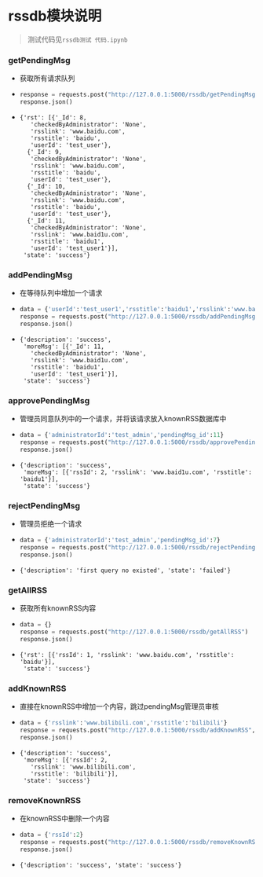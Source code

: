 # rssdb模块说明

> 测试代码见`rssdb测试 代码.ipynb`

### getPendingMsg

- 获取所有请求队列

- ```python
  response = requests.post("http://127.0.0.1:5000/rssdb/getPendingMsg")
  response.json()
  ```
  
- ```
  {'rst': [{'_Id': 8,
     'checkedByAdministrator': 'None',
     'rsslink': 'www.baidu.com',
     'rsstitle': 'baidu',
     'userId': 'test_user'},
    {'_Id': 9,
     'checkedByAdministrator': 'None',
     'rsslink': 'www.baidu.com',
     'rsstitle': 'baidu',
     'userId': 'test_user'},
    {'_Id': 10,
     'checkedByAdministrator': 'None',
     'rsslink': 'www.baidu.com',
     'rsstitle': 'baidu',
     'userId': 'test_user'},
    {'_Id': 11,
     'checkedByAdministrator': 'None',
     'rsslink': 'www.baid1u.com',
     'rsstitle': 'baidu1',
     'userId': 'test_user1'}],
   'state': 'success'}
  ```

### addPendingMsg

- 在等待队列中增加一个请求

- ```python
  data = {'userId':'test_user1','rsstitle':'baidu1','rsslink':'www.baid1u.com'}
  response = requests.post("http://127.0.0.1:5000/rssdb/addPendingMsg",data=data)
  response.json()
  ```

- ```
  {'description': 'success',
   'moreMsg': [{'_Id': 11,
     'checkedByAdministrator': 'None',
     'rsslink': 'www.baid1u.com',
     'rsstitle': 'baidu1',
     'userId': 'test_user1'}],
   'state': 'success'}
  ```



### approvePendingMsg

- 管理员同意队列中的一个请求，并将该请求放入knownRSS数据库中

- ```python
  data = {'administratorId':'test_admin','pendingMsg_id':11}
  response = requests.post("http://127.0.0.1:5000/rssdb/approvePendingMsg",data=data)
  response.json()
  ```

- ```
  {'description': 'success',
   'moreMsg': [{'rssId': 2, 'rsslink': 'www.baid1u.com', 'rsstitle': 'baidu1'}],
   'state': 'success'}
  ```
  
  
  

  
### rejectPendingMsg

- 管理员拒绝一个请求

- ```python
  data = {'administratorId':'test_admin','pendingMsg_id':7}
  response = requests.post("http://127.0.0.1:5000/rssdb/rejectPendingMsg",data=data)
  response.json()
  ```

- ```
  {'description': 'first query no existed', 'state': 'failed'}
  ```





### getAllRSS

- 获取所有knownRSS内容

- ```python
  data = {}
  response = requests.post("http://127.0.0.1:5000/rssdb/getAllRSS")
  response.json()
  ```

- ```
  {'rst': [{'rssId': 1, 'rsslink': 'www.baidu.com', 'rsstitle': 'baidu'}],
   'state': 'success'}
  ```





### addKnownRSS

- 直接在knownRSS中增加一个内容，跳过pendingMsg管理员审核

- ```python
  data = {'rsslink':'www.bilibili.com','rsstitle':'bilibili'}
  response = requests.post("http://127.0.0.1:5000/rssdb/addKnownRSS",data=data)
  response.json()
  ```

- ```
  {'description': 'success',
   'moreMsg': [{'rssId': 2,
     'rsslink': 'www.bilibili.com',
     'rsstitle': 'bilibili'}],
   'state': 'success'}
  ```



### removeKnownRSS

- 在knownRSS中删除一个内容

- ```python
  data = {'rssId':2}
  response = requests.post("http://127.0.0.1:5000/rssdb/removeKnownRSS",data=data)
  response.json()
  ```

- ```
  {'description': 'success', 'state': 'success'}
  ```


